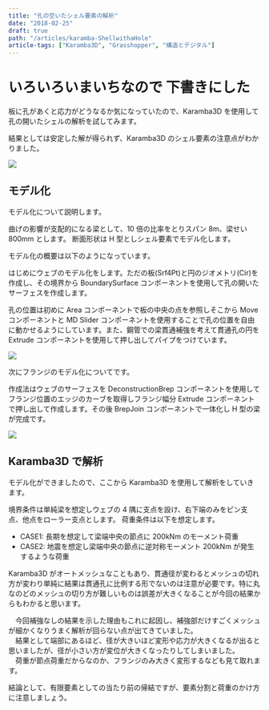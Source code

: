 ```yaml
---
title: "孔の空いたシェル要素の解析"
date: "2018-02-25"
draft: true
path: "/articles/karamba-ShellwithaHole"
article-tags: ["Karamba3D", "Grasshopper", "構造とデジタル"]
---
```



# いろいろいまいちなので 下書きにした

板に孔があくと応力がどうなるか気になっていたので、Karamba3D を使用して孔の開いたシェルの解析を試してみます。

結果としては安定した解が得られず、Karamba3D のシェル要素の注意点がわかりました。

[![](https://2.bp.blogspot.com/-6gh2ZRiadoI/Wo1_4STK5kI/AAAAAAAABfg/bWGlTtS7jEAvC3_rqvBRYv4Yc_XmrG8TwCLcBGAs/s640/%25E3%2582%25BF%25E3%2582%25A4%25E3%2583%2588%25E3%2583%25AB.PNG)](https://2.bp.blogspot.com/-6gh2ZRiadoI/Wo1_4STK5kI/AAAAAAAABfg/bWGlTtS7jEAvC3_rqvBRYv4Yc_XmrG8TwCLcBGAs/s1600/%25E3%2582%25BF%25E3%2582%25A4%25E3%2583%2588%25E3%2583%25AB.PNG)

## モデル化

モデル化について説明します。

曲げの影響が支配的になる梁として、10 倍の比率をとりスパン 8m、梁せい 800mm とします。
断面形状は H 型としシェル要素でモデル化します。

モデル化の概要は以下のようになっています。

はじめにウェブのモデル化をします。ただの板(Srf4Pt)と円のジオメトリ(Cir)を作成し、その境界から BoundarySurface コンポーネントを使用して孔の開いたサーフェスを作成します。

孔の位置は初めに Area コンポーネントで板の中央の点を参照しそこから Move コンポーネントと MD Slider コンポーネントを使用することで孔の位置を自由に動かせるようにしています。また、鋼管での梁貫通補強を考えて貫通孔の円を Extrude コンポーネントを使用して押し出してパイプをつけています。

[![](https://2.bp.blogspot.com/-3XGu1yJDEw0/WotZAoskwGI/AAAAAAAABe0/e7LLwQM9gN8jWegmaoNEeezxTBRq5cpPwCLcBGAs/s640/%25E3%2582%25A6%25E3%2582%25A7%25E3%2583%2596%25E3%2583%25A2%25E3%2583%2587%25E3%2583%25AB%25E5%258C%2596%25E9%2583%25A8%25E5%2588%2586.PNG)](https://2.bp.blogspot.com/-3XGu1yJDEw0/WotZAoskwGI/AAAAAAAABe0/e7LLwQM9gN8jWegmaoNEeezxTBRq5cpPwCLcBGAs/s1600/%25E3%2582%25A6%25E3%2582%25A7%25E3%2583%2596%25E3%2583%25A2%25E3%2583%2587%25E3%2583%25AB%25E5%258C%2596%25E9%2583%25A8%25E5%2588%2586.PNG)

次にフランジのモデル化についてです。

作成法はウェブのサーフェスを DeconstructionBrep コンポーネントを使用してフランジ位置のエッジのカーブを取得しフランジ幅分 Extrude コンポーネントで押し出して作成します。その後 BrepJoin コンポーネントで一体化し H 型の梁が完成です。

[![](https://1.bp.blogspot.com/-vNZr-v5SqxY/Woyq4ZSeQ1I/AAAAAAAABfQ/KTieP3GMLpUVa1Q-8UozqwAMOqtlNonWACLcBGAs/s640/%25E3%2583%2595%25E3%2583%25A9%25E3%2583%25B3%25E3%2582%25B8%25E3%2583%25A2%25E3%2583%2587%25E3%2583%25AB%25E5%258C%2596%25E9%2583%25A8%25E5%2588%2586.PNG)](https://1.bp.blogspot.com/-vNZr-v5SqxY/Woyq4ZSeQ1I/AAAAAAAABfQ/KTieP3GMLpUVa1Q-8UozqwAMOqtlNonWACLcBGAs/s1600/%25E3%2583%2595%25E3%2583%25A9%25E3%2583%25B3%25E3%2582%25B8%25E3%2583%25A2%25E3%2583%2587%25E3%2583%25AB%25E5%258C%2596%25E9%2583%25A8%25E5%2588%2586.PNG)

## Karamba3D で解析

モデル化ができましたので、ここから Karamba3D を使用して解析をしていきます。

境界条件は単純梁を想定しウェブの 4 隅に支点を設け、右下端のみをピン支点、他点をローラー支点とします。
荷重条件は以下を想定します。
- CASE1: 長期を想定して梁端中央の節点に 200kNm のモーメント荷重
- CASE2: 地震を想定し梁端中央の節点に逆対称モーメント 200kNm が発生するような荷重

Karamba3D がオートメッシュなこともあり、貫通径が変わるとメッシュの切れ方が変わり単純に結果は貫通孔に比例する形でないのは注意が必要です。特に丸なのどのメッシュの切り方が難しいものは誤差が大きくなることが今回の結果からもわかると思います。  

　今回補強なしの結果を示した理由もこれに起因し、補強部だけすごくメッシュが細かくなりうまく解析が回らない点が出てきていました。  
　結果として端部にあるほど、径が大きいほど変形や応力が大きくなるが出ると思いましたが、径が小さい方が変位が大きくなったりしてしまいました。  
　荷重が節点荷重だからなのか、フランジのみ大きく変形するなども見て取れます。

結論として、有限要素としての当たり前の帰結ですが、要素分割と荷重のかけ方に注意しましょう。
